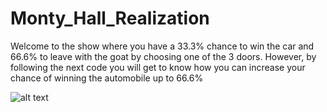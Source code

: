 # Monty_Hall_Realization
Welcome to the show where you have a 33.3% chance to win the car and 66.6% to leave with the goat by choosing one of the 3 doors. However, by following the next code you will get to know how you can increase your chance of winning the automobile up to 66.6%

![alt text]([https://github.com/Islambekkurakbay/Monty_Hall_Realization/blob/main/monty_hall.png?raw=TRUE])
